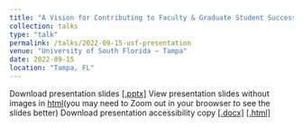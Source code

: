 ```yaml
---
title: "A Vision for Contributing to Faculty & Graduate Student Success"
collection: talks
type: "talk"
permalink: /talks/2022-09-15-usf-presentation
venue: "University of South Florida — Tampa"
date: 2022-09-15
location: "Tampa, FL"
---
```

Download presentation slides [[.pptx]](https://academic.mattweirick.com/files/usf-presentation-20220915.pptx)
View presentation slides without images in [html](https://academic.mattweirick.com/files/talk-template-main/docs/index.html#/)(you may need to Zoom out in your broowser to see the slides better)
Download presentation accessibility copy [[.docx]](https://academic.mattweirick.com/files/usf_presentationtext.docx) [[.html]](https://academic.mattweirick.com/files/usf_presentationtext.md)
